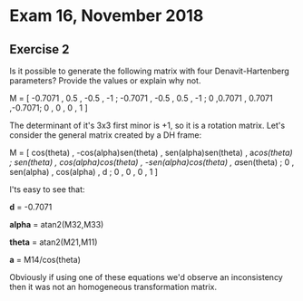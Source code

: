 # Exam 16, November 2018
## Exercise 2

Is it possible to generate the following matrix with four Denavit-Hartenberg parameters? Provide the values or explain why not. 

M = [ -0.7071 ,  0.5  ,   -0.5  ,  -1   ;
      -0.7071 , -0.5  ,    0.5  ,  -1   ;
            0 ,0.7071 ,  0.7071 ,-0.7071;
            0 ,   0   ,    0    ,   1   ]
            
The determinant of it's 3x3 first minor is +1, so it is a rotation matrix. Let's consider the general matrix created by a DH frame:

M = [ cos(theta) ,  -cos(alpha)sen(theta)  ,   sen(alpha)sen(theta)  ,  a*cos(theta)   ;
      sen(theta) ,   cos(alpha)cos(theta)  ,  -sen(alpha)cos(theta)  ,  a*sen(theta)   ;
            0    ,        sen(alpha)       ,          cos(alpha)     ,       d         ;
            0    ,             0           ,             0           ,       1         ]
            
I'ts easy to see that:

**d** = -0.7071

**alpha** = atan2(M32,M33)

**theta** = atan2(M21,M11)

**a** = M14/cos(theta)

Obviously if using one of these equations we'd observe an inconsistency then it was not an homogeneous transformation matrix.
